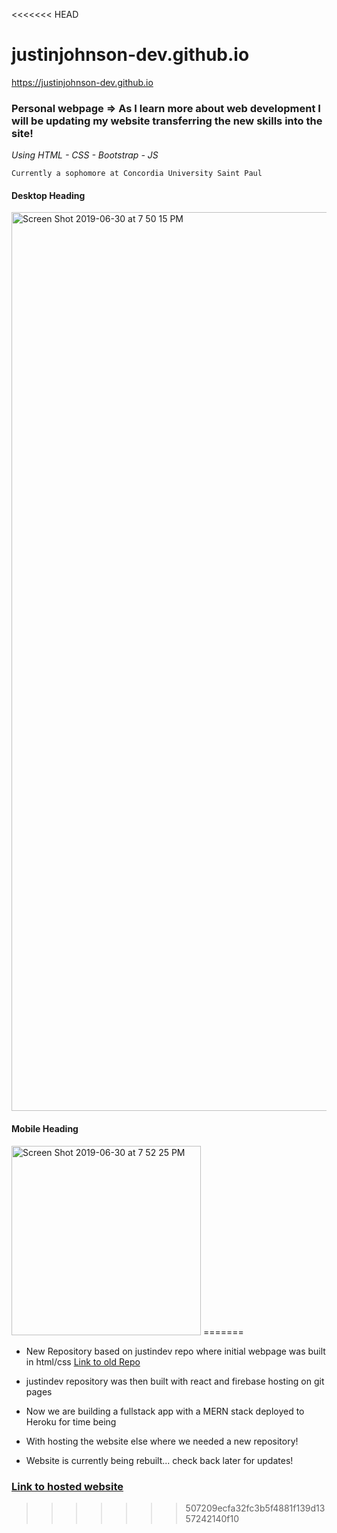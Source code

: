 <<<<<<< HEAD
# justinjohnson-dev.github.io

https://justinjohnson-dev.github.io

### Personal webpage => As I learn more about web development I will be updating my website transferring the new skills into the site!

*Using HTML - CSS - Bootstrap - JS*

```
Currently a sophomore at Concordia University Saint Paul
```
#### Desktop Heading
<img width="1438" alt="Screen Shot 2019-06-30 at 7 50 15 PM" src="https://user-images.githubusercontent.com/23105078/60404628-62ef4080-9b70-11e9-9b49-f6fd7b872878.png">

#### Mobile Heading
<img width="303" alt="Screen Shot 2019-06-30 at 7 52 25 PM" src="https://user-images.githubusercontent.com/23105078/60404661-9fbb3780-9b70-11e9-94da-de9b97b224a2.png">
=======

- New Repository based on justindev repo where initial webpage was built in html/css [Link to old Repo](https://github.com/justinjohnson-dev/justindev)

- justindev repository was then built with react and firebase hosting on git pages

- Now we are building a fullstack app with a MERN stack deployed to Heroku for time being

- With hosting the website else where we needed a new repository! 


- Website is currently being rebuilt... check back later for updates!
### [Link to hosted website](https://justinjohnson-dev.herokuapp.com/)
>>>>>>> 507209ecfa32fc3b5f4881f139d1357242140f10
